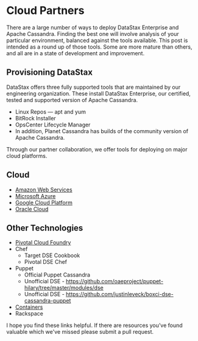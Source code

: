 # Cloud Partners

There are a large number of ways to deploy DataStax Enterprise and Apache Cassandra.  Finding the best one will involve analysis of your particular environment, balanced against the tools available.  This post is intended as a round up of those tools.  Some are more mature than others, and all are in a state of development and improvement.

## Provisioning DataStax

DataStax offers three fully supported tools that are maintained by our engineering organization.  These install DataStax Enterprise, our certified, tested and supported version of Apache Cassandra.

* Linux Repos — apt and yum
* BitRock Installer
* OpsCenter Lifecycle Manager
* In addition, Planet Cassandra has builds of the community version of Apache Cassandra.

Through our partner collaboration, we offer tools for deploying on major cloud platforms.  

## Cloud
* [Amazon Web Services](Amazon%20Web%20Services.md)
* [Microsoft Azure](Microsoft%20Azure.md)
* [Google Cloud Platform](Google%20Cloud%20Platform.md)
* [Oracle Cloud](Oracle%20Cloud.md)

## Other Technologies
* [Pivotal Cloud Foundry](Pivotal%20Cloud%20Foundry.md)
* Chef
    * Target DSE Cookbook
    * Pivotal DSE Chef
* Puppet
    * Official Puppet Cassandra
    * Unofficial DSE - https://github.com/oaeproject/puppet-hilary/tree/master/modules/dse
    * Unofficial DSE - https://github.com/justinleveck/boxci-dse-cassandra-puppet
* [Containers](Containers.md)
* Rackspace

I hope you find these links helpful.  If there are resources you’ve found valuable which we've missed please submit a pull request.
